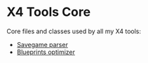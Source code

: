# X4 Tools Core

Core files and classes used by all my X4 tools:

- [Savegame parser](https://github.com/Mistralys/x4-savegame-parser)
- [Blueprints optimizer](https://github.com/Mistralys/x4-blueprint-optimizer)
